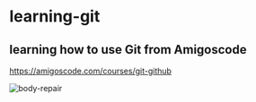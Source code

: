 # learning-git

## learning how to use Git from Amigoscode

https://amigoscode.com/courses/git-github

![body-repair](https://user-images.githubusercontent.com/50270534/188289992-fb1c0894-eef7-406d-b91e-818ec2b864bc.jpg)


